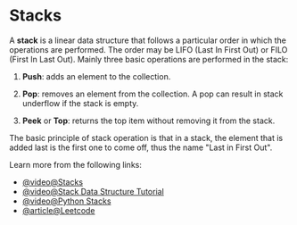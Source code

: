 # Stacks

A **stack** is a linear data structure that follows a particular order in which the operations are performed. The order may be LIFO (Last In First Out) or FILO (First In Last Out). Mainly three basic operations are performed in the stack:

1. **Push**: adds an element to the collection.

2. **Pop**: removes an element from the collection. A pop can result in stack underflow if the stack is empty.

3. **Peek** or **Top**: returns the top item without removing it from the stack.

The basic principle of stack operation is that in a stack, the element that is added last is the first one to come off, thus the name "Last in First Out".

Learn more from the following links:

- [@video@Stacks](https://www.youtube.com/watch?v=GYptUgnIM_I&list=PLgUwDviBIf0p4ozDR_kJJkONnb1wdx2Ma&index=69&ab_channel=takeUforward)
- [@video@Stack Data Structure Tutorial](https://www.youtube.com/watch?v=O1KeXo8lE8A)
- [@video@Python Stacks](https://www.youtube.com/watch?v=zwb3GmNAtFk&list=PLeo1K3hjS3uu_n_a__MI_KktGTLYopZ12&index=7&ab_channel=codebasics)
- [@article@Leetcode](https://leetcode.com/problems/valid-parentheses/)

